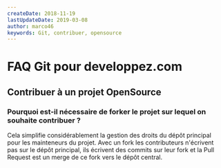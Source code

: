 ```yaml
---
createDate: 2018-11-19
lastUpdateDate: 2019-03-08
author: marco46
keywords: Git, contribuer, opensource
---
```


# FAQ Git pour developpez.com

## Contribuer à un projet OpenSource

### Pourquoi est-il nécessaire de forker le projet sur lequel on souhaite contribuer ?

Cela simplifie considérablement la gestion des droits du dépôt principal pour les mainteneurs du projet.
Avec un fork les contributeurs n'écrivent pas sur le dépôt principal, ils écrivent des commits sur leur fork et la Pull Request est un merge de ce fork vers le dépôt central.
